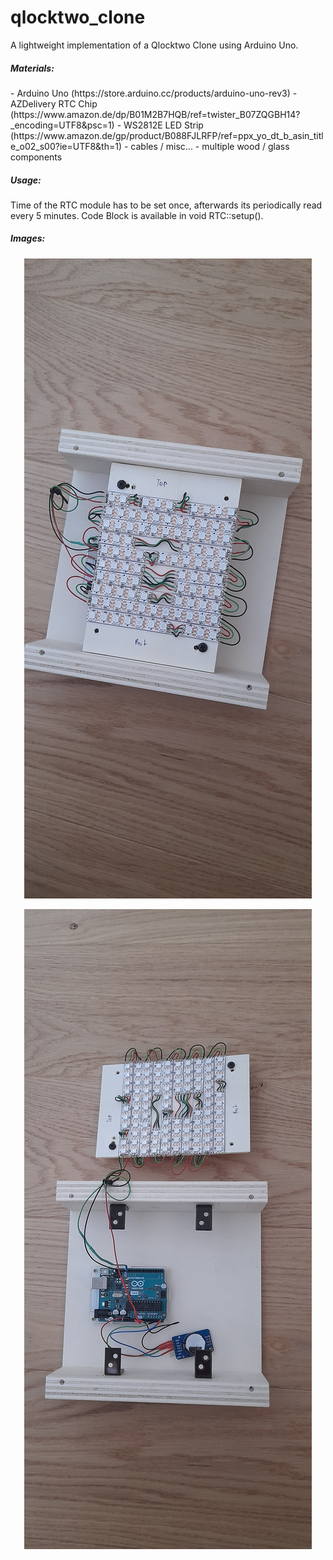 # qlocktwo_clone
A lightweight implementation of a Qlocktwo Clone using Arduino Uno.

<h5>Materials:</h5>
- Arduino Uno (https://store.arduino.cc/products/arduino-uno-rev3)
- AZDelivery RTC Chip (https://www.amazon.de/dp/B01M2B7HQB/ref=twister_B07ZQGBH14?_encoding=UTF8&psc=1)
- WS2812E LED Strip (https://www.amazon.de/gp/product/B088FJLRFP/ref=ppx_yo_dt_b_asin_title_o02_s00?ie=UTF8&th=1)
- cables / misc...
- multiple wood / glass components


<h5>Usage:</h5>
Time of the RTC module has to be set once, afterwards its periodically read every 5 minutes. Code Block is available in void RTC::setup().

<h5>Images:</h5>

<p align="center">
	<img src="/media/setup_noglass.jpg" alt="result"
	title="result"  />
</p>


<p align="center">
	<img src="/media/arduino_setup.jpg" alt="result"
	title="result"  />
</p>

